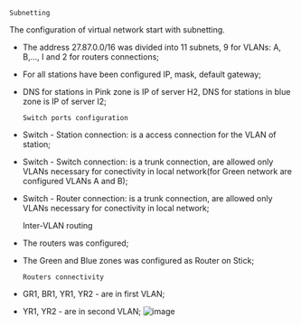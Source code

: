     Subnetting
  
The configuration of virtual network start with subnetting. 
- The address 27.87.0.0/16 was divided into 11 subnets, 9 for VLANs: A, B,..., I and 2 for 
routers connections;
- For all stations have been configured IP, mask, default gateway;
- DNS for stations in Pink zone is IP of server H2, DNS for stations 
in blue zone is IP of server I2;

      Switch ports configuration
    
- Switch - Station connection: is a access connection for the VLAN of station;
- Switch - Switch connection: is a trunk connection, are allowed only VLANs necessary for 
conectivity in local network(for Green network are configured VLANs A and B);
- Switch - Router connection: is a trunk connection, are allowed only VLANs necessary for 
conectivity in local network;

    Inter-VLAN routing
    
- The routers was configured;
- The Green and Blue zones was configured as Router on Stick;

      Routers connectivity
- GR1, BR1, YR1, YR2 - are in first VLAN;
- YR1, YR2 - are in second VLAN;
![image](https://user-images.githubusercontent.com/57103861/175052293-6ce7e60e-a0cc-4360-b2f0-c82a00c2edb5.png)
